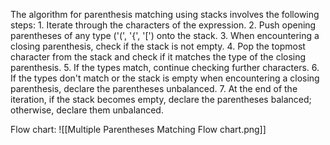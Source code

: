 
The algorithm for parenthesis matching using stacks involves the following steps:
	1. Iterate through the characters of the expression.
	2. Push opening parentheses of any type ('(', '{', '[') onto the stack.
	3. When encountering a closing parenthesis, check if the stack is not empty.
	4. Pop the topmost character from the stack and check if it matches the type of the closing parenthesis.
	5. If the types match, continue checking further characters.
	6. If the types don't match or the stack is empty when encountering a closing parenthesis, declare the parentheses unbalanced.
	7. At the end of the iteration, if the stack becomes empty, declare the parentheses balanced; otherwise, declare them unbalanced.

Flow chart:
	![[Multiple Parentheses Matching Flow chart.png]]
